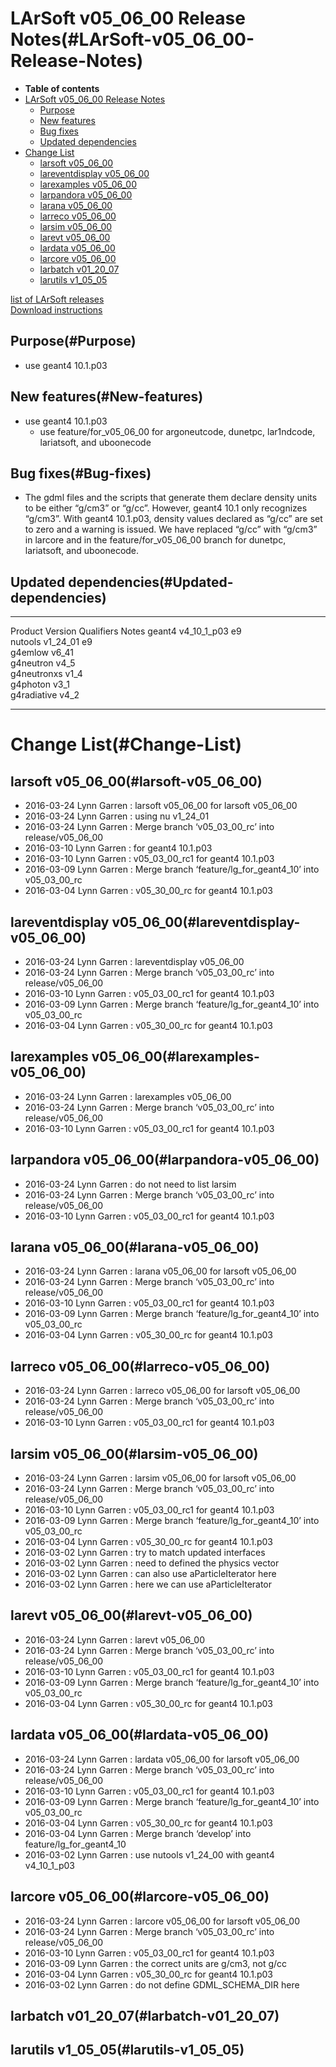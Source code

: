 LArSoft v05\_06\_00 Release Notes(#LArSoft-v05_06_00-Release-Notes)
======================================================================

-   **Table of contents**
-   [LArSoft v05\_06\_00 Release Notes](#LArSoft-v05_06_00-Release-Notes)
    -   [Purpose](#Purpose)
    -   [New features](#New-features)
    -   [Bug fixes](#Bug-fixes)
    -   [Updated dependencies](#Updated-dependencies)
-   [Change List](#Change-List)
    -   [larsoft v05\_06\_00](#larsoft-v05_06_00)
    -   [lareventdisplay v05\_06\_00](#lareventdisplay-v05_06_00)
    -   [larexamples v05\_06\_00](#larexamples-v05_06_00)
    -   [larpandora v05\_06\_00](#larpandora-v05_06_00)
    -   [larana v05\_06\_00](#larana-v05_06_00)
    -   [larreco v05\_06\_00](#larreco-v05_06_00)
    -   [larsim v05\_06\_00](#larsim-v05_06_00)
    -   [larevt v05\_06\_00](#larevt-v05_06_00)
    -   [lardata v05\_06\_00](#lardata-v05_06_00)
    -   [larcore v05\_06\_00](#larcore-v05_06_00)
    -   [larbatch v01\_20\_07](#larbatch-v01_20_07)
    -   [larutils v1\_05\_05](#larutils-v1_05_05)

[list of LArSoft releases](LArSoft_release_list)\
[Download instructions](http://scisoft.fnal.gov/scisoft/bundles/larsoft/v05_06_00/larsoft-v05_06_00.html)

Purpose(#Purpose)
--------------------

-   use geant4 10.1.p03

New features(#New-features)
------------------------------

-   use geant4 10.1.p03
    -   use feature/for\_v05\_06\_00 for argoneutcode, dunetpc, lar1ndcode, lariatsoft, and uboonecode

Bug fixes(#Bug-fixes)
------------------------

-   The gdml files and the scripts that generate them declare density units to be either “g/cm3” or “g/cc”. However, geant4 10.1 only recognizes “g/cm3”. With geant4 10.1.p03, density values declared as “g/cc” are set to zero and a warning is issued. We have replaced “g/cc” with “g/cm3” in larcore and in the feature/for\_v05\_06\_00 branch for dunetpc, lariatsoft, and uboonecode.

Updated dependencies(#Updated-dependencies)
----------------------------------------------

  ------------- ---------------- ------------ -------
  Product       Version          Qualifiers   Notes
  geant4        v4\_10\_1\_p03   e9           
  nutools       v1\_24\_01       e9           
  g4emlow       v6\_41                        
  g4neutron     v4\_5                         
  g4neutronxs   v1\_4                         
  g4photon      v3\_1                         
  g4radiative   v4\_2                         
  ------------- ---------------- ------------ -------

Change List(#Change-List)
============================

larsoft v05\_06\_00(#larsoft-v05_06_00)
------------------------------------------

-   2016-03-24 Lynn Garren : larsoft v05\_06\_00 for larsoft v05\_06\_00
-   2016-03-24 Lynn Garren : using nu v1\_24\_01
-   2016-03-24 Lynn Garren : Merge branch ‘v05\_03\_00\_rc’ into release/v05\_06\_00
-   2016-03-10 Lynn Garren : for geant4 10.1.p03
-   2016-03-10 Lynn Garren : v05\_03\_00\_rc1 for geant4 10.1.p03
-   2016-03-09 Lynn Garren : Merge branch ‘feature/lg\_for\_geant4\_10’ into v05\_03\_00\_rc
-   2016-03-04 Lynn Garren : v05\_30\_00\_rc for geant4 10.1.p03

lareventdisplay v05\_06\_00(#lareventdisplay-v05_06_00)
----------------------------------------------------------

-   2016-03-24 Lynn Garren : lareventdisplay v05\_06\_00
-   2016-03-24 Lynn Garren : Merge branch ‘v05\_03\_00\_rc’ into release/v05\_06\_00
-   2016-03-10 Lynn Garren : v05\_03\_00\_rc1 for geant4 10.1.p03
-   2016-03-09 Lynn Garren : Merge branch ‘feature/lg\_for\_geant4\_10’ into v05\_03\_00\_rc
-   2016-03-04 Lynn Garren : v05\_30\_00\_rc for geant4 10.1.p03

larexamples v05\_06\_00(#larexamples-v05_06_00)
--------------------------------------------------

-   2016-03-24 Lynn Garren : larexamples v05\_06\_00
-   2016-03-24 Lynn Garren : Merge branch ‘v05\_03\_00\_rc’ into release/v05\_06\_00
-   2016-03-10 Lynn Garren : v05\_03\_00\_rc1 for geant4 10.1.p03

larpandora v05\_06\_00(#larpandora-v05_06_00)
------------------------------------------------

-   2016-03-24 Lynn Garren : do not need to list larsim
-   2016-03-24 Lynn Garren : Merge branch ‘v05\_03\_00\_rc’ into release/v05\_06\_00
-   2016-03-10 Lynn Garren : v05\_03\_00\_rc1 for geant4 10.1.p03

larana v05\_06\_00(#larana-v05_06_00)
----------------------------------------

-   2016-03-24 Lynn Garren : larana v05\_06\_00 for larsoft v05\_06\_00
-   2016-03-24 Lynn Garren : Merge branch ‘v05\_03\_00\_rc’ into release/v05\_06\_00
-   2016-03-10 Lynn Garren : v05\_03\_00\_rc1 for geant4 10.1.p03
-   2016-03-09 Lynn Garren : Merge branch ‘feature/lg\_for\_geant4\_10’ into v05\_03\_00\_rc
-   2016-03-04 Lynn Garren : v05\_30\_00\_rc for geant4 10.1.p03

larreco v05\_06\_00(#larreco-v05_06_00)
------------------------------------------

-   2016-03-24 Lynn Garren : larreco v05\_06\_00 for larsoft v05\_06\_00
-   2016-03-24 Lynn Garren : Merge branch ‘v05\_03\_00\_rc’ into release/v05\_06\_00
-   2016-03-10 Lynn Garren : v05\_03\_00\_rc1 for geant4 10.1.p03

larsim v05\_06\_00(#larsim-v05_06_00)
----------------------------------------

-   2016-03-24 Lynn Garren : larsim v05\_06\_00 for larsoft v05\_06\_00
-   2016-03-24 Lynn Garren : Merge branch ‘v05\_03\_00\_rc’ into release/v05\_06\_00
-   2016-03-10 Lynn Garren : v05\_03\_00\_rc1 for geant4 10.1.p03
-   2016-03-09 Lynn Garren : Merge branch ‘feature/lg\_for\_geant4\_10’ into v05\_03\_00\_rc
-   2016-03-04 Lynn Garren : v05\_30\_00\_rc for geant4 10.1.p03
-   2016-03-02 Lynn Garren : try to match updated interfaces
-   2016-03-02 Lynn Garren : need to defined the physics vector
-   2016-03-02 Lynn Garren : can also use aParticleIterator here
-   2016-03-02 Lynn Garren : here we can use aParticleIterator

larevt v05\_06\_00(#larevt-v05_06_00)
----------------------------------------

-   2016-03-24 Lynn Garren : larevt v05\_06\_00
-   2016-03-24 Lynn Garren : Merge branch ‘v05\_03\_00\_rc’ into release/v05\_06\_00
-   2016-03-10 Lynn Garren : v05\_03\_00\_rc1 for geant4 10.1.p03
-   2016-03-09 Lynn Garren : Merge branch ‘feature/lg\_for\_geant4\_10’ into v05\_03\_00\_rc
-   2016-03-04 Lynn Garren : v05\_30\_00\_rc for geant4 10.1.p03

lardata v05\_06\_00(#lardata-v05_06_00)
------------------------------------------

-   2016-03-24 Lynn Garren : lardata v05\_06\_00 for larsoft v05\_06\_00
-   2016-03-24 Lynn Garren : Merge branch ‘v05\_03\_00\_rc’ into release/v05\_06\_00
-   2016-03-10 Lynn Garren : v05\_03\_00\_rc1 for geant4 10.1.p03
-   2016-03-09 Lynn Garren : Merge branch ‘feature/lg\_for\_geant4\_10’ into v05\_03\_00\_rc
-   2016-03-04 Lynn Garren : v05\_30\_00\_rc for geant4 10.1.p03
-   2016-03-04 Lynn Garren : Merge branch ‘develop’ into feature/lg\_for\_geant4\_10
-   2016-03-02 Lynn Garren : use nutools v1\_24\_00 with geant4 v4\_10\_1\_p03

larcore v05\_06\_00(#larcore-v05_06_00)
------------------------------------------

-   2016-03-24 Lynn Garren : larcore v05\_06\_00 for larsoft v05\_06\_00
-   2016-03-24 Lynn Garren : Merge branch ‘v05\_03\_00\_rc’ into release/v05\_06\_00
-   2016-03-10 Lynn Garren : v05\_03\_00\_rc1 for geant4 10.1.p03
-   2016-03-09 Lynn Garren : the correct units are g/cm3, not g/cc
-   2016-03-04 Lynn Garren : v05\_30\_00\_rc for geant4 10.1.p03
-   2016-03-02 Lynn Garren : do not define GDML\_SCHEMA\_DIR here

larbatch v01\_20\_07(#larbatch-v01_20_07)
--------------------------------------------

larutils v1\_05\_05(#larutils-v1_05_05)
------------------------------------------
